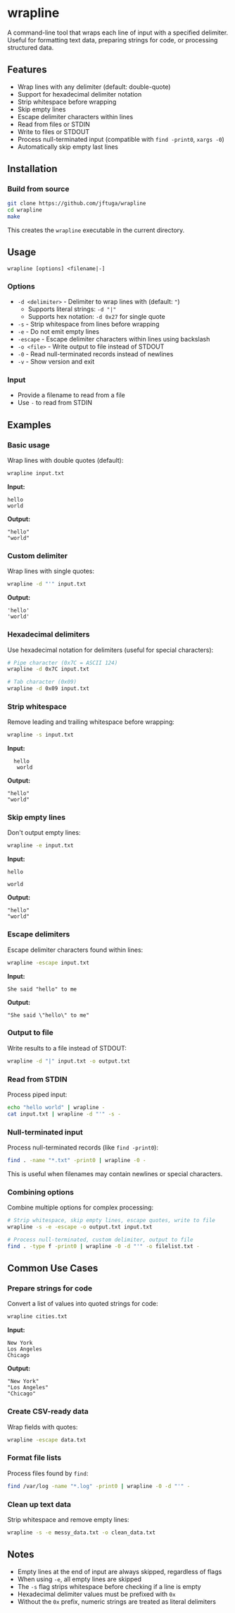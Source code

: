 # wrapline

A command-line tool that wraps each line of input with a specified delimiter.
Useful for formatting text data, preparing strings for code, or processing structured data.

## Features

- Wrap lines with any delimiter (default: double-quote)
- Support for hexadecimal delimiter notation
- Strip whitespace before wrapping
- Skip empty lines
- Escape delimiter characters within lines
- Read from files or STDIN
- Write to files or STDOUT
- Process null-terminated input (compatible with `find -print0`, `xargs -0`)
- Automatically skip empty last lines

## Installation

### Build from source

```bash
git clone https://github.com/jftuga/wrapline
cd wrapline
make
```

This creates the `wrapline` executable in the current directory.

## Usage

```
wrapline [options] <filename|-]
```

### Options

- `-d <delimiter>` - Delimiter to wrap lines with (default: `"`)
  - Supports literal strings: `-d "|"`
  - Supports hex notation: `-d 0x27` for single quote
- `-s` - Strip whitespace from lines before wrapping
- `-e` - Do not emit empty lines
- `-escape` - Escape delimiter characters within lines using backslash
- `-o <file>` - Write output to file instead of STDOUT
- `-0` - Read null-terminated records instead of newlines
- `-v` - Show version and exit

### Input

- Provide a filename to read from a file
- Use `-` to read from STDIN

## Examples

### Basic usage

Wrap lines with double quotes (default):

```bash
wrapline input.txt
```

**Input:**
```
hello
world
```

**Output:**
```
"hello"
"world"
```

### Custom delimiter

Wrap lines with single quotes:

```bash
wrapline -d "'" input.txt
```

**Output:**
```
'hello'
'world'
```

### Hexadecimal delimiters

Use hexadecimal notation for delimiters (useful for special characters):

```bash
# Pipe character (0x7C = ASCII 124)
wrapline -d 0x7C input.txt

# Tab character (0x09)
wrapline -d 0x09 input.txt
```

### Strip whitespace

Remove leading and trailing whitespace before wrapping:

```bash
wrapline -s input.txt
```

**Input:**
```
  hello
   world
```

**Output:**
```
"hello"
"world"
```

### Skip empty lines

Don't output empty lines:

```bash
wrapline -e input.txt
```

**Input:**
```
hello

world
```

**Output:**
```
"hello"
"world"
```

### Escape delimiters

Escape delimiter characters found within lines:

```bash
wrapline -escape input.txt
```

**Input:**
```
She said "hello" to me
```

**Output:**
```
"She said \"hello\" to me"
```

### Output to file

Write results to a file instead of STDOUT:

```bash
wrapline -d "|" input.txt -o output.txt
```

### Read from STDIN

Process piped input:

```bash
echo "hello world" | wrapline -
cat input.txt | wrapline -d "'" -s -
```

### Null-terminated input

Process null-terminated records (like `find -print0`):

```bash
find . -name "*.txt" -print0 | wrapline -0 -
```

This is useful when filenames may contain newlines or special characters.

### Combining options

Combine multiple options for complex processing:

```bash
# Strip whitespace, skip empty lines, escape quotes, write to file
wrapline -s -e -escape -o output.txt input.txt

# Process null-terminated, custom delimiter, output to file
find . -type f -print0 | wrapline -0 -d "'" -o filelist.txt -
```

## Common Use Cases

### Prepare strings for code

Convert a list of values into quoted strings for code:

```bash
wrapline cities.txt
```

**Input:**
```
New York
Los Angeles
Chicago
```

**Output:**
```
"New York"
"Los Angeles"
"Chicago"
```

### Create CSV-ready data

Wrap fields with quotes:

```bash
wrapline -escape data.txt
```

### Format file lists

Process files found by `find`:

```bash
find /var/log -name "*.log" -print0 | wrapline -0 -d "'" -
```

### Clean up text data

Strip whitespace and remove empty lines:

```bash
wrapline -s -e messy_data.txt -o clean_data.txt
```

## Notes

- Empty lines at the end of input are always skipped, regardless of flags
- When using `-e`, all empty lines are skipped
- The `-s` flag strips whitespace before checking if a line is empty
- Hexadecimal delimiter values must be prefixed with `0x`
- Without the `0x` prefix, numeric strings are treated as literal delimiters
